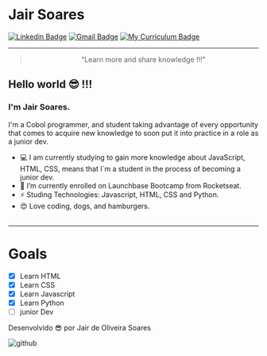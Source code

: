 # Jair Soares
[![Linkedin Badge](https://img.shields.io/badge/-JairSoares-blue?style=flat-square&logo=Linkedin&logoColor=white&link=https://https://www.linkedin.com/in/jair-de-oliveira-soares-512099106/)](https://www.linkedin.com/in/jair-de-oliveira-soares-512099106/)
[![Gmail Badge](https://img.shields.io/badge/-javaosoares@gmail.com-c14438?style=flat-square&logo=Gmail&logoColor=white&link=mailto:javaosoares@gmail.com)](mailto:javaosoares@gmail.com)
[![My Curriculum Badge](https://img.shields.io/badge/-Curriculo-green?style=flat-square&logo=MyCurriculum&logoColor=white&link=https://https://javasoares.github.io/)](https://javasoares.github.io/)

<hr>

<blockquote align="center">“Learn more and share knowledge !!!”</blockquote>

## Hello world 😎 !!!
### I'm Jair Soares.
I'm a Cobol programmer, and student taking advantage of every opportunity that comes to acquire new knowledge to soon put it into practice in a role as a junior dev. 

- 💻 I am currently studying to gain more knowledge about JavaScript, HTML, CSS, means that I´m a student in the process of becoming a junior dev.
- 🚀 I’m currently enrolled on Launchbase Bootcamp from Rocketseat. 
- ⚡ Studing Technologies: Javascript, HTML, CSS and Python.
- 😍 Love coding, dogs, and hamburgers.
<br><br>
<hr>

# Goals

- [x] Learn HTML
- [x] Learn CSS
- [x] Learn Javascript
- [x] Learn Python
- [ ] junior Dev 

Desenvolvido 😎 por Jair de Oliveira Soares

![github](https://user-images.githubusercontent.com/64690628/87337775-5ee35600-c51a-11ea-8ac2-83bc0e0b20fa.png)
